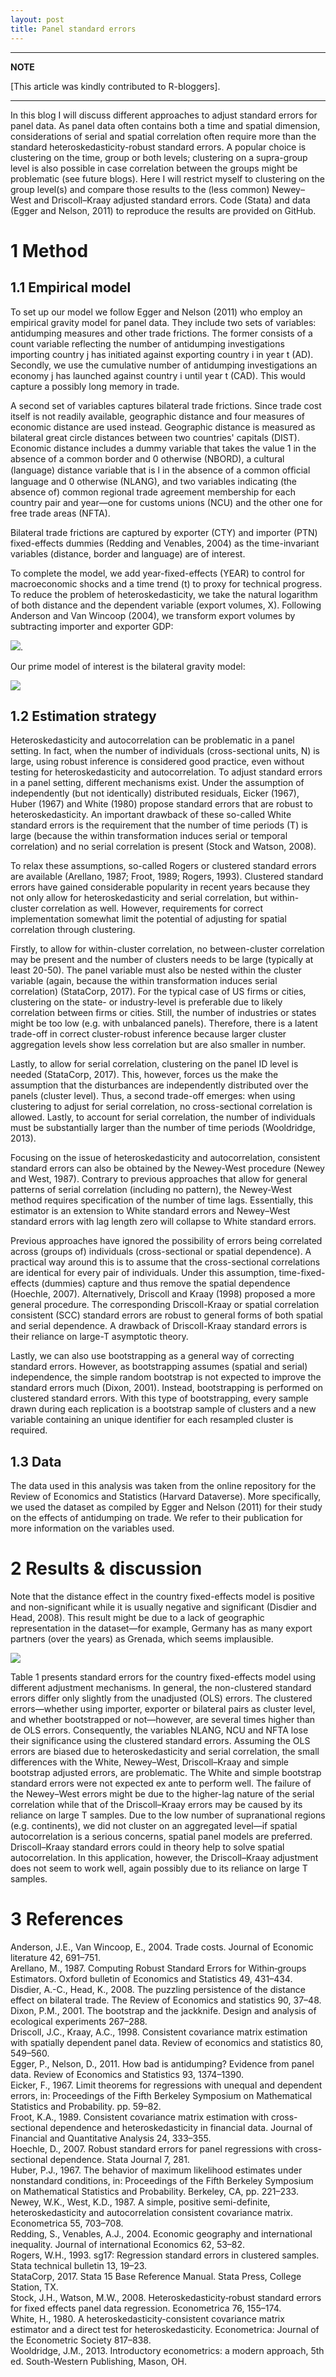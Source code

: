 ```yaml
---
layout: post
title: Panel standard errors
---
```


---
**NOTE**

[This article was kindly contributed to R-bloggers].

---

In this blog I will discuss different approaches to adjust standard errors for panel data. As panel data often contains both a time and spatial dimension, considerations of serial and spatial correlation often require more than the standard heteroskedasticity-robust standard errors. A popular choice is clustering on the time, group or both levels; clustering on a supra-group level is also possible in case correlation between the groups might be problematic (see future blogs). Here I will restrict myself to clustering on the group level(s) and compare those results to the (less common) Newey–West and Driscoll–Kraay adjusted standard errors. Code (Stata) and data (Egger and Nelson, 2011) to reproduce the results are provided on GitHub.

1 Method
=============

1.1	Empirical model
-------------
To set up our model we follow Egger and Nelson (2011) who employ an empirical gravity model for panel data. They include two sets of variables: antidumping measures and other trade frictions. The former consists of a count variable reflecting the number of antidumping investigations importing country j has initiated against exporting country i in year t (AD). Secondly, we use the cumulative number of antidumping investigations an economy j has launched against country i until year t (CAD). This would capture a possibly long memory in trade. 

A second set of variables captures bilateral trade frictions. Since trade cost itself is not readily available, geographic distance and four measures of economic distance are used instead. Geographic distance is measured as bilateral great circle distances between two countries' capitals (DIST). Economic distance includes a dummy variable that takes the value 1 in the absence of a common border and 0 otherwise (NBORD), a cultural (language) distance variable that is l in the absence of a common ofﬁcial language and 0 otherwise (NLANG), and two variables indicating (the absence of) common regional trade agreement membership for each country pair and year—one for customs unions (NCU) and the other one for free trade areas (NFTA).

Bilateral trade frictions are captured by exporter (CTY) and importer (PTN) fixed-effects dummies (Redding and Venables, 2004) as the time-invariant variables (distance, border and language) are of interest.

To complete the model, we add year-fixed-effects (YEAR) to control for macroeconomic shocks and a time trend (t) to proxy for technical progress. To reduce the problem of heteroskedasticity, we take the natural logarithm of both distance and the dependent variable (export volumes, X). Following Anderson and Van Wincoop (2004), we transform export volumes by subtracting importer and exporter GDP: 

![](/images/formula2.png).

Our prime model of interest is the bilateral gravity model: 

![](/images/formula.png)

1.2	Estimation strategy
-------------
Heteroskedasticity and autocorrelation can be problematic in a panel setting. In fact, when the number of individuals (cross-sectional units, N) is large, using robust inference is considered good practice, even without testing for heteroskedasticity and autocorrelation. To adjust standard errors in a panel setting, different mechanisms exist. Under the assumption of independently (but not identically) distributed residuals, Eicker (1967), Huber (1967) and White (1980) propose standard errors that are robust to heteroskedasticity. An important drawback of these so-called White standard errors is the requirement that the number of time periods (T) is large (because the within transformation induces serial or temporal correlation) and no serial correlation is present (Stock and Watson, 2008). 

To relax these assumptions, so-called Rogers or clustered standard errors are available (Arellano, 1987; Froot, 1989; Rogers, 1993). Clustered standard errors have gained considerable popularity in recent years because they not only allow for heteroskedasticity and serial correlation, but within-cluster correlation as well. However, requirements for correct implementation somewhat limit the potential of adjusting for spatial correlation through clustering. 

Firstly, to allow for within-cluster correlation, no between-cluster correlation may be present and the number of clusters needs to be large (typically at least 20-50). The panel variable must also be nested within the cluster variable (again, because the within transformation induces serial correlation) (StataCorp, 2017). For the typical case of US firms or cities, clustering on the state- or industry-level is preferable due to likely correlation between firms or cities. Still, the number of industries or states might be too low (e.g. with unbalanced panels). Therefore, there is a latent trade-off in correct cluster-robust inference because larger cluster aggregation levels show less correlation but are also smaller in number. 

Lastly, to allow for serial correlation, clustering on the panel ID level is needed (StataCorp, 2017). This, however, forces us the make the assumption that the disturbances are independently distributed over the panels (cluster level). Thus, a second trade-off emerges: when using clustering to adjust for serial correlation, no cross-sectional correlation is allowed. Lastly, to account for serial correlation, the number of individuals must be substantially larger than the number of time periods (Wooldridge, 2013).

Focusing on the issue of heteroskedasticity and autocorrelation, consistent standard errors can also be obtained by the Newey-West procedure (Newey and West, 1987). Contrary to previous approaches that allow for general patterns of serial correlation (including no pattern), the Newey-West method requires specification of the number of time lags. Essentially, this estimator is an extension to White standard errors and Newey–West standard errors with lag length zero will collapse to White standard errors. 

Previous approaches have ignored the possibility of errors being correlated across (groups of) individuals (cross-sectional or spatial dependence). A practical way around this is to assume that the cross-sectional correlations are identical for every pair of individuals. Under this assumption, time-fixed-effects (dummies) capture and thus remove the spatial dependence (Hoechle, 2007). Alternatively, Driscoll and Kraay (1998) proposed a more general procedure. The corresponding Driscoll-Kraay or spatial correlation consistent (SCC) standard errors are robust to general forms of both spatial and serial dependence. A drawback of Driscoll-Kraay standard errors is their reliance on large-T asymptotic theory.

Lastly, we can also use bootstrapping as a general way of correcting standard errors. However, as bootstrapping assumes (spatial and serial) independence, the simple random bootstrap is not expected to improve the standard errors much (Dixon, 2001). Instead, bootstrapping is performed on clustered standard errors. With this type of bootstrapping, every sample drawn during each replication is a bootstrap sample of clusters and a new variable containing an unique identifier for each resampled cluster is required.

1.3	Data
-------------
The data used in this analysis was taken from the online repository for the Review of Economics and Statistics (Harvard Dataverse). More specifically, we used the dataset as compiled by Egger and Nelson (2011) for their study on the effects of antidumping on trade. We refer to their publication for more information on the variables used.

2	Results & discussion
=============

Note that the distance effect in the country fixed-effects model is positive and non-significant while it is usually negative and significant (Disdier and Head, 2008). This result might be due to a lack of geographic representation in the dataset—for example, Germany has as many export partners (over the years) as Grenada, which seems implausible.

![](/images/Table.png)

Table 1 presents standard errors for the country fixed-effects model using different adjustment mechanisms. In general, the non-clustered standard errors differ only slightly from the unadjusted (OLS) errors. The clustered errors—whether using importer, exporter or bilateral pairs as cluster level, and whether bootstrapped or not—however, are several times higher than de OLS errors. Consequently, the variables NLANG, NCU and NFTA lose their significance using the clustered standard errors. Assuming the OLS errors are biased due to heteroskedasticity and serial correlation, the small differences with the White, Newey–West, Driscoll–Kraay and simple bootstrap adjusted errors, are problematic. The White and simple bootstrap standard errors were not expected ex ante to perform well. The failure of the Newey–West  errors might be due to the higher-lag nature of the serial correlation while that of the Driscoll–Kraay errors may be caused by its reliance on large T samples. Due to the low number of supranational regions (e.g. continents), we did not cluster on an aggregated level—if spatial autocorrelation is a serious concerns, spatial panel models are preferred. Driscoll–Kraay standard errors could in theory help to solve spatial autocorrelation. In this application, however, the Driscoll–Kraay adjustment does not seem to work well, again possibly due to its reliance on large T samples.

3	References
=============
Anderson, J.E., Van Wincoop, E., 2004. Trade costs. Journal of Economic literature 42, 691–751.  
Arellano, M., 1987. Computing Robust Standard Errors for Within‐groups Estimators. Oxford bulletin of Economics and Statistics 49, 431–434.  
Disdier, A.-C., Head, K., 2008. The puzzling persistence of the distance effect on bilateral trade. The Review of Economics and statistics 90, 37–48.  
Dixon, P.M., 2001. The bootstrap and the jackknife. Design and analysis of ecological experiments 267–288.  
Driscoll, J.C., Kraay, A.C., 1998. Consistent covariance matrix estimation with spatially dependent panel data. Review of economics and statistics 80, 549–560.  
Egger, P., Nelson, D., 2011. How bad is antidumping? Evidence from panel data. Review of Economics and Statistics 93, 1374–1390.  
Eicker, F., 1967. Limit theorems for regressions with unequal and dependent errors, in: Proceedings of the Fifth Berkeley Symposium on Mathematical Statistics and Probability. pp. 59–82.  
Froot, K.A., 1989. Consistent covariance matrix estimation with cross-sectional dependence and heteroskedasticity in financial data. Journal of Financial and Quantitative Analysis 24, 333–355.  
Hoechle, D., 2007. Robust standard errors for panel regressions with cross-sectional dependence. Stata Journal 7, 281.  
Huber, P.J., 1967. The behavior of maximum likelihood estimates under nonstandard conditions, in: Proceedings of the Fifth Berkeley Symposium on Mathematical Statistics and Probability. Berkeley, CA, pp. 221–233.  
Newey, W.K., West, K.D., 1987. A simple, positive semi-definite, heteroskedasticity and autocorrelation consistent covariance matrix. Econometrica 55, 703–708.  
Redding, S., Venables, A.J., 2004. Economic geography and international inequality. Journal of international Economics 62, 53–82.  
Rogers, W.H., 1993. sg17: Regression standard errors in clustered samples. Stata technical bulletin 13, 19–23.  
StataCorp, 2017. Stata 15 Base Reference Manual. Stata Press, College Station, TX.  
Stock, J.H., Watson, M.W., 2008. Heteroskedasticity‐robust standard errors for fixed effects panel data regression. Econometrica 76, 155–174.  
White, H., 1980. A heteroskedasticity-consistent covariance matrix estimator and a direct test for heteroskedasticity. Econometrica: Journal of the Econometric Society 817–838.  
Wooldridge, J.M., 2013. Introductory econometrics: a modern approach, 5th ed. South-Western Publishing, Mason, OH.  

